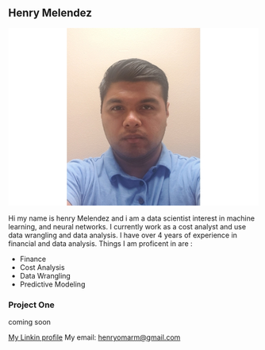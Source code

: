 ## Henry Melendez
![myimage](https://raw.githubusercontent.com/Henrymelendez/Project-page/master/self(3).jpg)

Hi my name is henry Melendez and i am a data scientist interest in machine learning, and neural networks. I currently work as a cost analyst and use data wrangling and data analysis. I have over 4 years of experience in financial and data analysis. Things I am proficent in are : 
- Finance 
- Cost Analysis 
- Data Wrangling 
- Predictive Modeling 


### Project One
coming soon 




[My Linkin profile](https://www.linkedin.com/in/henrymelendez/)
My email: henryomarm@gmail.com 


